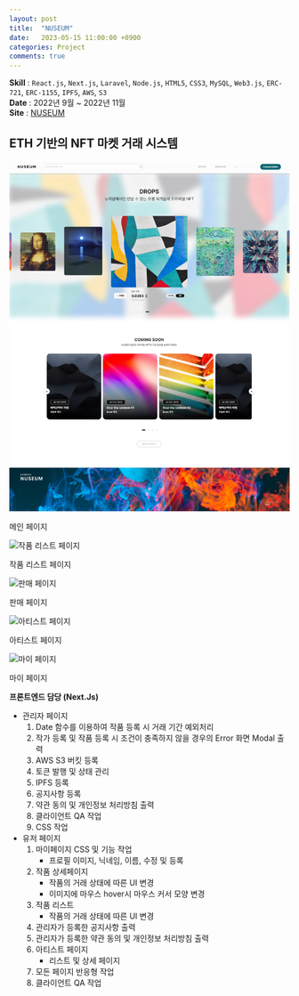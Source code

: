 ```yaml
---
layout: post
title:  "NUSEUM"
date:   2023-05-15 11:00:00 +0900
categories: Project
comments: true
---
```


**Skill** : `React.js`, `Next.js`, `Laravel`, `Node.js`, `HTML5`, `CSS3`, `MySQL`, `Web3.js`, `ERC-721`, `ERC-1155`, `IPFS`, `AWS`, `S3`  
**Date** : 2022년 9월 ~ 2022년 11월  
**Site** : [NUSEUM](https://nuseum.kr/)  


## ETH 기반의 NFT 마켓 거래 시스템  

![메인페이지](../../assets/img/nuseum/Main.jpg)

메인 페이지

![작품 리스트 페이지](../../assets/img/nuseum/Drops.png)  

작품 리스트 페이지

![판매 페이지](../../assets/img/nuseum/판매페이지.png) 

판매 페이지

![아티스트 페이지](../../assets/img/nuseum/아티스트.png)  

아티스트 페이지

![마이 페이지](../../assets/img/nuseum/마이페이지.png)  

마이 페이지


**프론트엔드 담당 (Next.Js)**

- 관리자 페이지
    1. Date 함수를 이용하여 작품 등록 시 거래 기간 예외처리
    2. 작가 등록 및 작품 등록 시 조건이 충족하지 않을 경우의 Error 화면 Modal 출력
    3. AWS S3 버킷 등록
    4. 토큰 발행 및 상태 관리
    5. IPFS 등록
    6. 공지사항 등록
    7. 약관 동의 및 개인정보 처리방침 출력
    8. 클라이언트 QA 작업
    9. CSS 작업
- 유저 페이지
    1. 마이페이지 CSS 및 기능 작업
        - 프로필 이미지, 닉네임, 이름, 수정 및 등록
    2. 작품 상세페이지
        - 작품의 거래 상태에 따른 UI 변경
        - 이미지에 마우스 hover시 마우스 커서 모양 변경
    3. 작품 리스트
        - 작품의 거래 상태에 따른 UI 변경
    4. 관리자가 등록한 공지사항 출력
    5. 관리자가 등록한 약관 동의 및 개인정보 처리방침 출력
    6. 아티스트 페이지
        - 리스트 및 상세 페이지
    7. 모든 페이지 반응형 작업
    8. 클라이언트 QA 작업